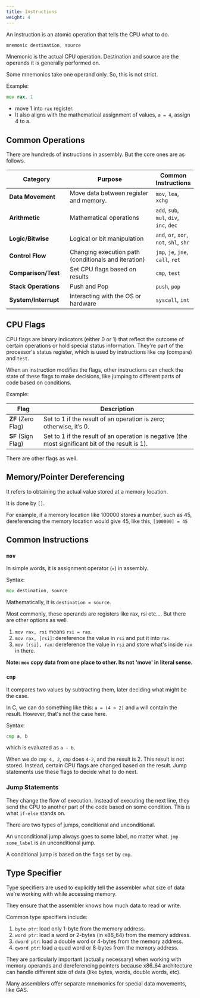```yaml
---
title: Instructions
weight: 4
---
```


An instruction is an atomic operation that tells the CPU what to do.

```asm
mnemonic destination, source
```

Mnemonic is the actual CPU operation. Destination and source are the operands it is generally performed on.

Some mnemonics take one operand only. So, this is not strict.

Example:

```asm
mov rax, 1
```

* move 1 into `rax` register.
* It also aligns with the mathematical assignment of values, `a = 4`, assign 4 to a.

## Common Operations

There are hundreds of instructions in assembly. But the core ones are as follows.

<table><thead><tr><th width="156">Category</th><th width="309">Purpose</th><th>Common Instructions</th></tr></thead><tbody><tr><td><strong>Data Movement</strong></td><td>Move data between register and memory.</td><td><code>mov</code>, <code>lea</code>, <code>xchg</code></td></tr><tr><td><strong>Arithmetic</strong></td><td>Mathematical operations</td><td><code>add</code>, <code>sub</code>, <code>mul</code>, <code>div</code>, <code>inc</code>, <code>dec</code></td></tr><tr><td><strong>Logic/Bitwise</strong></td><td>Logical or bit manipulation</td><td><code>and</code>, <code>or</code>, <code>xor</code>, <code>not</code>, <code>shl</code>, <code>shr</code></td></tr><tr><td><strong>Control Flow</strong></td><td>Changing execution path (conditionals and iteration)</td><td><code>jmp</code>, <code>je</code>, <code>jne</code>, <code>call</code>, <code>ret</code></td></tr><tr><td><strong>Comparison/Test</strong></td><td>Set CPU flags based on results</td><td><code>cmp</code>, <code>test</code></td></tr><tr><td><strong>Stack Operations</strong></td><td>Push and Pop</td><td><code>push</code>, <code>pop</code></td></tr><tr><td><strong>System/Interrupt</strong></td><td>Interacting with the OS or hardware</td><td><code>syscall</code>, <code>int</code></td></tr></tbody></table>

## CPU Flags

CPU flags are binary indicators (either 0 or 1) that reflect the outcome of certain operations or hold special status information. They're part of the processor's status register, which is used by instructions like `cmp` (compare) and `test`.

When an instruction modifies the flags, other instructions can check the state of these flags to make decisions, like jumping to different parts of code based on conditions.

Example:

| Flag               | Description                                                                                       |
| ------------------ | ------------------------------------------------------------------------------------------------- |
| **ZF** (Zero Flag) | Set to 1 if the result of an operation is zero; otherwise, it’s 0.                                |
| **SF** (Sign Flag) | Set to 1 if the result of an operation is negative (the most significant bit of the result is 1). |

There are other flags as well.

## Memory/Pointer Dereferencing

It refers to obtaining the actual value stored at a memory location.

It is done by `[]`.

For example, if a memory location like 100000 stores a number, such as 45, dereferencing the memory location would give 45, like this, `[100000] = 45`

## Common Instructions

### `mov`

In simple words, it is assignment operator (`=`) in assembly.

Syntax:

```asm
mov destination, source
```

Mathematically, it is `destination = source`.

Most commonly, these operands are registers like rax, rsi etc.... But there are other options as well.

1. `mov rax, rsi` means `rsi = rax`.
2. `mov rax, [rsi]`: dereference the value in `rsi` and put it into `rax`.
3. `mov [rsi], rax`: dereference the value in `rsi` and store what's inside `rax` in there.

**Note: `mov` copy data from one place to other. Its not 'move' in literal sense.**

### `cmp`

It compares two values by subtracting them, later deciding what might be the case.

In C, we can do something like this: `a = (4 > 2)` and `a` will contain the result. However, that's not the case here.

Syntax:

```asm
cmp a, b
```

which is evaluated as  `a - b`.

When we do `cmp 4, 2`, `cmp` does `4-2`, and the result is 2. This result is not stored. Instead, certain CPU flags are changed based on the result. Jump statements use these flags to decide what to do next.

### Jump Statements

They change the flow of execution. Instead of executing the next line, they send the CPU to another part of the code based on some condition. This is what `if-else` stands on.

There are two types of jumps, conditional and unconditional.

An unconditional jump always goes to some label, no matter what. `jmp some_label` is an unconditional jump.

A conditional jump is based on the flags set by `cmp`.

## Type Specifier

Type specifiers are used to explicitly tell the assembler what size of data we're working with while accessing memory.

They ensure that the assembler knows how much data to read or write.

Common type specifiers include:

1. `byte ptr`: load only 1-byte from the memory address.
2. `word ptr`: load a word or 2-bytes (in x86\_64) from the memory address.
3. `dword ptr`: load a double word or 4-bytes from the memory address.
4. `qword ptr`: load a quad word or 8-bytes from the memory address.

They are particularly important (actually necessary) when working with memory operands and dereferencing pointers because x86\_64 architecture can handle different size of data (like bytes, words, double words, etc).

Many assemblers offer separate mnemonics for special data movements, like GAS.